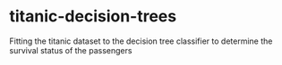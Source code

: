 # titanic-decision-trees
Fitting the titanic dataset to the decision tree classifier to determine the survival status of the passengers
